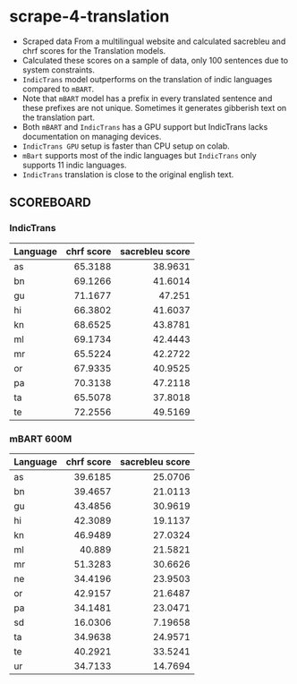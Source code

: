 # scrape-4-translation
- Scraped data From a multilingual website and calculated  sacrebleu and chrf scores for the Translation models.
- Calculated these scores on a sample of data, only 100 sentences due to system constraints.
- ```IndicTrans``` model outperforms  on the translation of indic languages compared to ```mBART```.
- Note that ```mBART``` model has a prefix in every translated sentence and these prefixes are not unique. Sometimes it generates gibberish text on the translation part.
- Both ```mBART``` and ```IndicTrans``` has a GPU support but IndicTrans lacks documentation on managing devices.
- ```IndicTrans GPU``` setup is faster than CPU setup on colab.
- ```mBart``` supports most of the indic languages but ```IndicTrans``` only supports 11 indic languages.
- ```IndicTrans``` translation is close to the original english text.
## SCOREBOARD
### IndicTrans
| Language  |chrf score |sacrebleu score |
|:-----------|--------:|--------:|
| as         | 65.3188 | 38.9631 |
| bn         | 69.1266 | 41.6014 |
| gu         | 71.1677 | 47.251  |
| hi         | 66.3802 | 41.6037 |
| kn         | 68.6525 | 43.8781 |
| ml         | 69.1734 | 42.4443 |
| mr         | 65.5224 | 42.2722 |
| or         | 67.9335 | 40.9525 |
| pa         | 70.3138 | 47.2118 |
| ta         | 65.5078 | 37.8018 |
| te         | 72.2556 | 49.5169 |

### mBART 600M
| Language   |chrf score |sacrebleu score |
|:-----------|--------:|---------:|
| as         | 39.6185 | 25.0706  |
| bn         | 39.4657 | 21.0113  |
| gu         | 43.4856 | 30.9619  |
| hi         | 42.3089 | 19.1137  |
| kn         | 46.9489 | 27.0324  |
| ml         | 40.889  | 21.5821  |
| mr         | 51.3283 | 30.6626  |
| ne         | 34.4196 | 23.9503  |
| or         | 42.9157 | 21.6487  |
| pa         | 34.1481 | 23.0471  |
| sd         | 16.0306 |  7.19658 |
| ta         | 34.9638 | 24.9571  |
| te         | 40.2921 | 33.5241  |
| ur         | 34.7133 | 14.7694  |
